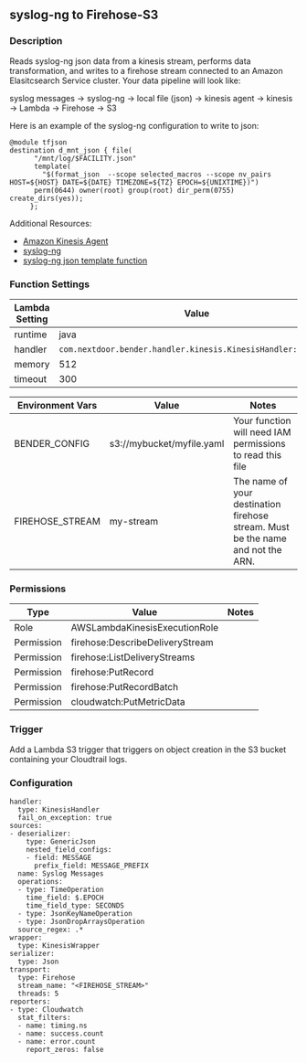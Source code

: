 ## syslog-ng to Firehose-S3

### Description

Reads syslog-ng json data from a kinesis stream, performs data transformation,
and writes to a firehose stream connected to an Amazon Elasitcsearch Service
cluster. Your data pipeline will look like:

syslog messages -> syslog-ng -> local file (json) -> kinesis agent -> kinesis
-> Lambda -> Firehose -> S3

Here is an example of the syslog-ng configuration to write to json:

```
@module tfjson
destination d_mnt_json { file(
      "/mnt/log/$FACILITY.json"
      template(
        "$(format_json  --scope selected_macros --scope nv_pairs HOST=${HOST} DATE=${DATE} TIMEZONE=${TZ} EPOCH=${UNIXTIME})")
      perm(0644) owner(root) group(root) dir_perm(0755) create_dirs(yes));
     };
```


Additional Resources:

* [Amazon Kinesis Agent](https://github.com/awslabs/amazon-kinesis-agent)
* [syslog-ng](https://syslog-ng.org/)
* [syslog-ng json template function](https://www.balabit.com/documents/syslog-ng-ose-3.5-guides/en/syslog-ng-ose-guide-admin/html-single/index.html#reference-template-functions)

### Function Settings


| Lambda Setting | Value                                                      |
| -------------- | ---------------------------------------------------------- |
| runtime        | java                                                       |
| handler        | `com.nextdoor.bender.handler.kinesis.KinesisHandler::handler` |
| memory         | 512                                                        |
| timeout        | 300                                                        |

| Environment Vars | Value                     | Notes                        |
| ---------------- | ------------------------- | ---------------------------- |
| BENDER_CONFIG    | s3://mybucket/myfile.yaml | Your function will need IAM permissions to read this file |
| FIREHOSE_STREAM  | my-stream                 | The name of your destination firehose stream. Must be the name and not the ARN. |

### Permissions

| Type             | Value                           | Notes                  |
| ---------------- | ------------------------------- |----------------------- |
| Role             | AWSLambdaKinesisExecutionRole   |                        |
| Permission       | firehose:DescribeDeliveryStream |                        |
| Permission       | firehose:ListDeliveryStreams    |                        |
| Permission       | firehose:PutRecord              |                        |
| Permission       | firehose:PutRecordBatch         |                        |
| Permission       | cloudwatch:PutMetricData        |                        |

### Trigger
Add a Lambda S3 trigger that triggers on object creation in the S3 bucket
containing your Cloudtrail logs.

### Configuration

```
handler:
  type: KinesisHandler
  fail_on_exception: true
sources:
- deserializer:
    type: GenericJson
    nested_field_configs:
    - field: MESSAGE
      prefix_field: MESSAGE_PREFIX
  name: Syslog Messages
  operations:
  - type: TimeOperation
    time_field: $.EPOCH
    time_field_type: SECONDS
  - type: JsonKeyNameOperation
  - type: JsonDropArraysOperation
  source_regex: .*
wrapper:
  type: KinesisWrapper
serializer:
  type: Json
transport:
  type: Firehose
  stream_name: "<FIREHOSE_STREAM>"
  threads: 5
reporters:
- type: Cloudwatch
  stat_filters:
  - name: timing.ns
  - name: success.count
  - name: error.count
    report_zeros: false
```